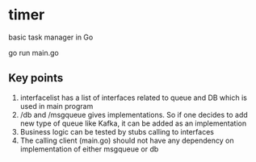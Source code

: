 # timer
basic task manager in Go

go run main.go

## Key points
1. interfacelist has a list of interfaces related to queue and DB which is used in main program
2. /db and /msgqueue gives implementations. So if one decides to add new type of queue like Kafka, it can be added as an implementation
3. Business logic can be tested by stubs calling to interfaces
4. The calling client (main.go) should not have any dependency on implementation of either msgqueue or db